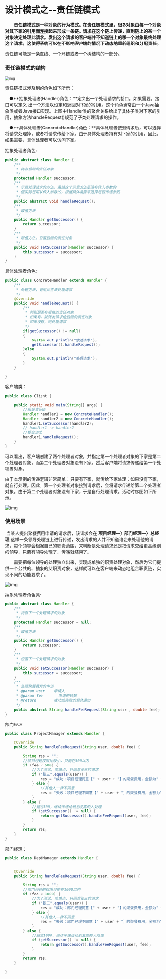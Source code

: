 # 设计模式之--责任链模式

　　**责任链模式是一种对象的行为模式。在责任链模式里，很多对象由每一个对象对其下家的引用而连接起来形成一条链。请求在这个链上传递，直到链上的某一个对象决定处理此请求。发出这个请求的客户端并不知道链上的哪一个对象最终处理这个请求，这使得系统可以在不影响客户端的情况下动态地重新组织和分配责任。**

责任链可能是一条直线、一个环链或者一个树结构的一部分。

### 责任链模式的结构

<img src="/Users/wangfulin/github/github-note/image/设计模式/img1.png" alt="img" style="zoom: 80%;" />

责任链模式涉及到的角色如下所示：

　●**抽象处理者(Handler)角色：**定义出一个处理请求的接口。如果需要，接口可以定义 出一个方法以设定和返回对下家的引用。这个角色通常由一个Java抽象类或者Java接口实现。上图中Handler类的聚合关系给出了具体子类对下家的引用，抽象方法handleRequest()规范了子类处理请求的操作。

　●**具体处理者(ConcreteHandler)角色：**具体处理者接到请求后，可以选择将请求处理掉，或者将请求传给下家。由于具体处理者持有对下家的引用，因此，如果需要，具体处理者可以访问下家。

抽象处理者角色:

```java
public abstract class Handler {
    /**
     * 持有后继的责任对象
     */
    protected Handler successor;
    /**
     * 示意处理请求的方法，虽然这个示意方法是没有传入参数的
     * 但实际是可以传入参数的，根据具体需要来选择是否传递参数
     */
    public abstract void handleRequest();
    /**
     * 取值方法
     */
    public Handler getSuccessor() {
        return successor;
    }
    /**
     * 赋值方法，设置后继的责任对象
     */
    public void setSuccessor(Handler successor) {
        this.successor = successor;
    }
}
```

具体处理者角色:

```java
public class ConcreteHandler extends Handler {
    /**
     * 处理方法，调用此方法处理请求
     */
    @Override
    public void handleRequest() {
        /**
         * 判断是否有后继的责任对象
         * 如果有，就转发请求给后继的责任对象
         * 如果没有，则处理请求
         */
        if(getSuccessor() != null)
        {            
            System.out.println("放过请求");
            getSuccessor().handleRequest();            
        }else
        {            
            System.out.println("处理请求");
        }
    }

}
```

客户端类：

```java
public class Client {

    public static void main(String[] args) {
        //组装责任链
        Handler handler1 = new ConcreteHandler();
        Handler handler2 = new ConcreteHandler();
        handler1.setSuccessor(handler2);
        // handler1 -> handler2
        //提交请求
        handler1.handleRequest();
    }
}
```

​		可以看出，客户端创建了两个处理者对象，并指定第一个处理者对象的下家是第二个处理者对象，而第二个处理者对象没有下家。然后客户端将请求传递给第一个处理者对象。

​		由于本示例的传递逻辑非常简单：只要有下家，就传给下家处理；如果没有下家，就自行处理。因此，第一个处理者对象接到请求后，会将请求传递给第二个处理者对象。由于第二个处理者对象没有下家，于是自行处理请求。活动时序图如下所示。

![img](/Users/wangfulin/github/github-note/image/设计模式/zerenlianshixu.png)

### 使用场景

​		当某人提出聚餐费用申请的请求后，该请求会在 **项目经理—〉部门经理—〉总经理** 这样一条领导处理链上进行传递，发出请求的人并不知道谁会来处理他的请求，每个领导会根据自己的职责范围，来判断是处理请求还是把请求交给更高级别的领导，只要有领导处理了，传递就结束了。

　　需要把每位领导的处理独立出来，实现成单独的职责处理对象，然后为它们提供一个公共的、抽象的父职责对象，这样就可以在客户端来动态地组合职责链，实现不同的功能要求了。

![img](/Users/wangfulin/github/github-note/image/设计模式/zerenlianshili.png)

抽象处理者角色类:

```java
public abstract class Handler {
    /**
     * 持有下一个处理请求的对象
     */
    protected Handler successor = null;
    /**
     * 取值方法
     */
    public Handler getSuccessor() {
        return successor;
    }
    /**
     * 设置下一个处理请求的对象
     */
    public void setSuccessor(Handler successor) {
        this.successor = successor;
    }
    /**
     * 处理聚餐费用的申请
     * @param user    申请人
     * @param fee    	申请的钱数
     * @return        成功或失败的具体通知
     */
    public abstract String handleFeeRequest(String user , double fee);
}
```

部门经理

```java
public class ProjectManager extends Handler {

    @Override
    public String handleFeeRequest(String user, double fee) {

        String res = "";
        //项目经理权限比较小，只能在500以内
        if (fee < 500) {
            //为了测试，简单点，只同意张三的请求
            if ("张三".equals(user)) {
                res = "成功：项目经理同意【" + user + "】的聚餐费用，金额为" + fee + "元";
            } else {
                //其他人一律不同意
                res = "失败：项目经理不同意【" + user + "】的聚餐费用，金额为" + fee + "元";
            }
        } else {
            //超过500，继续传递给级别更高的人处理
            if (getSuccessor() != null) {
                return getSuccessor().handleFeeRequest(user, fee);
            }
        }
        return res;
    }
}
```

部门经理：

```java
public class DeptManager extends Handler {


    @Override
    public String handleFeeRequest(String user, double fee) {

        String res = "";
        //部门经理的权限只能在1000以内
        if (fee < 1000) {
            //为了测试，简单点，只同意张三的请求
            if ("张三".equals(user)) {
                res = "成功：部门经理同意【" + user + "】的聚餐费用，金额为" + fee + "元";
            } else {
                //其他人一律不同意
                res = "失败：部门经理不同意【" + user + "】的聚餐费用，金额为" + fee + "元";
            }
        } else {
            //超过1000，继续传递给级别更高的人处理
            if (getSuccessor() != null) {
                return getSuccessor().handleFeeRequest(user, fee);
            }
        }
        return res;
    }

}
```

